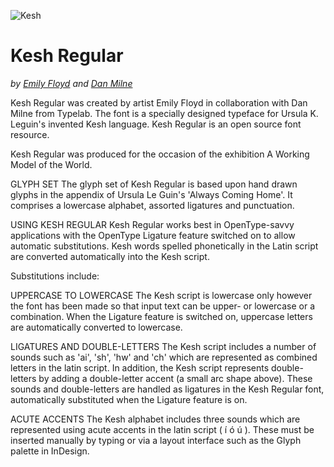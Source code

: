 ![Kesh](https://github.com/theleagueof/raleway/raw/master/images/raleway-1.jpeg)

Kesh Regular
========
_by [Emily Floyd](http://workingmodeloftheworld.com/Emily-Floyd) and [Dan Milne](http://typelab.co)_

Kesh Regular was created by artist Emily Floyd in collaboration with Dan Milne from Typelab. The font is a specially designed typeface for Ursula K. Leguin's invented Kesh language. Kesh Regular is an open source font resource. 

Kesh Regular was produced for the occasion of the exhibition A Working Model of the World.

GLYPH SET
The glyph set of Kesh Regular is based upon hand drawn glyphs in the appendix of Ursula Le Guin's 'Always Coming Home'. It comprises a lowercase alphabet, assorted ligatures and punctuation.

USING KESH REGULAR
Kesh Regular works best in OpenType-savvy applications with the OpenType Ligature feature switched on to allow automatic substitutions. Kesh words spelled phonetically in the Latin script are converted automatically into the Kesh script.

Substitutions include:

UPPERCASE TO LOWERCASE
The Kesh script is lowercase only however the font has been made so that input text can be upper- or lowercase or a combination. When the Ligature feature is switched on, uppercase letters are automatically converted to lowercase.

LIGATURES AND DOUBLE-LETTERS
The Kesh script includes a number of sounds such as 'ai', 'sh', 'hw' and 'ch' which are represented as combined letters in the latin script. In addition, the Kesh script represents double-letters by adding a double-letter accent (a small arc shape above). These sounds and double-letters are handled as ligatures in the Kesh Regular font, automatically substituted when the Ligature feature is on.

ACUTE ACCENTS
The Kesh alphabet includes three sounds which are represented using acute accents in the latin script ( í ó ú ). These must be inserted manually by typing or via a layout interface such as the Glyph palette in InDesign.